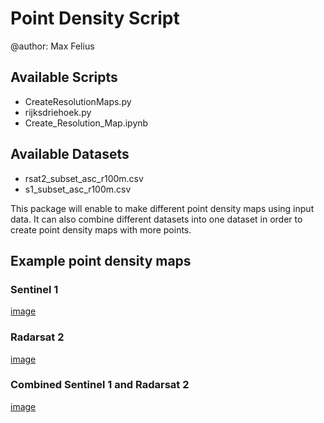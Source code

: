 # Point Density Script

@author: Max Felius

## Available Scripts
- CreateResolutionMaps.py
- rijksdriehoek.py
- Create_Resolution_Map.ipynb

## Available Datasets
- rsat2_subset_asc_r100m.csv
- s1_subset_asc_r100m.csv

This package will enable to make different point density maps using input data. It can also combine different datasets into one dataset in order to create point density maps with more points.

## Example point density maps

### Sentinel 1
[image](S1.png)

### Radarsat 2
[image](RSAT.png)

### Combined Sentinel 1 and Radarsat 2
[image](Combined_Map.png)

